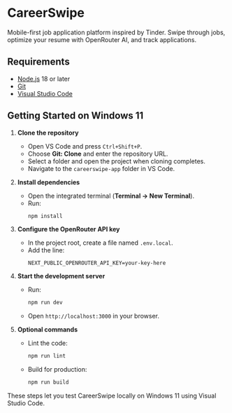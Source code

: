 # CareerSwipe

Mobile-first job application platform inspired by Tinder. Swipe through jobs, optimize your resume with OpenRouter AI, and track applications.

## Requirements

- [Node.js](https://nodejs.org/) 18 or later
- [Git](https://git-scm.com/)
- [Visual Studio Code](https://code.visualstudio.com/)

## Getting Started on Windows 11

1. **Clone the repository**
   - Open VS Code and press `Ctrl+Shift+P`.
   - Choose **Git: Clone** and enter the repository URL.
   - Select a folder and open the project when cloning completes.
   - Navigate to the `careerswipe-app` folder in VS Code.

2. **Install dependencies**
   - Open the integrated terminal (**Terminal → New Terminal**).
   - Run:
     ```bash
     npm install
     ```

3. **Configure the OpenRouter API key**
   - In the project root, create a file named `.env.local`.
   - Add the line:
     ```
     NEXT_PUBLIC_OPENROUTER_API_KEY=your-key-here
     ```

4. **Start the development server**
   - Run:
     ```bash
     npm run dev
     ```
   - Open `http://localhost:3000` in your browser.

5. **Optional commands**
   - Lint the code:
     ```bash
     npm run lint
     ```
   - Build for production:
     ```bash
     npm run build
     ```

These steps let you test CareerSwipe locally on Windows 11 using Visual Studio Code.
